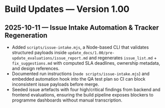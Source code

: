 # Build Updates — Version 1.00

## 2025-10-11 — Issue Intake Automation & Tracker Regeneration
- Added `scripts/issue-intake.mjs`, a Node-based CLI that validates structured payloads inside `update_docs/1.00/pre-update_evaluations/issue_report.md` and regenerates `issue_list.md` + `fix_suggestions.md` with computed SLA deadlines, ownership metadata, and design references.
- Documented run instructions (`node scripts/issue-intake.mjs`) and embedded automation hook into the QA test plan so CI can block inconsistent issue payloads before merge.
- Seeded issue artefacts with four high/critical findings from backend and frontend evaluations, ensuring the build pipeline exposes blockers to programme dashboards without manual transcription.

